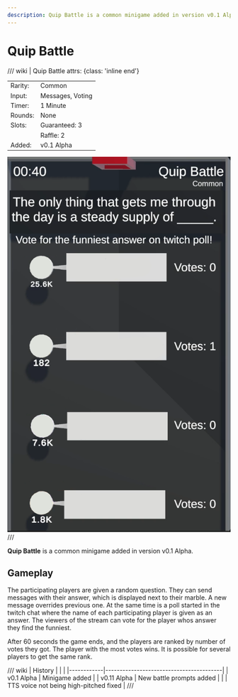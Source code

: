 ```yaml
---
description: Quip Battle is a common minigame added in version v0.1 Alpha.
---
```


# Quip Battle

/// wiki | Quip Battle
    attrs: {class: 'inline end'}

|         |                  |
|---------|------------------|
| Rarity: | Common           |
| Input:  | Messages, Voting |
| Timer:  | 1 Minute         |
| Rounds: | None             |
| Slots:  | Guaranteed: 3    |
|         | Raffle: 2        |
| Added:  | v0.1 Alpha       |

![quip-battle](../../assets/images/minigames/twitch/quip-battle.png)
///

**Quip Battle** is a common minigame added in version v0.1 Alpha.

## Gameplay

The participating players are given a random question. They can send messages with their answer, which is displayed next to their marble. A new message overrides previous one. At the same time is a poll started in the twitch chat where the name of each participating player is given as an answer. The viewers of the stream can vote for the player whos answer they find the funniest.

After 60 seconds the game ends, and the players are ranked by number of votes they got. The player with the most votes wins. It is possible for several players to get the same rank.

/// wiki | History
|            |                                         |
|------------|-----------------------------------------|
| v0.1 Alpha | Minigame added                          |
| v0.11 Alpha | New battle prompts added               |
|             | TTS voice not being high-pitched fixed |
///
